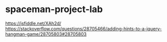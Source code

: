# spaceman-project-lab
https://jsfiddle.net/XAh2d/
https://stackoverflow.com/questions/28705466/adding-hints-to-a-jquery-hangman-game/28705803#28705803